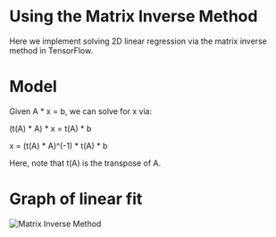 # Using the Matrix Inverse Method

Here we implement solving 2D linear regression via the matrix inverse method in TensorFlow.

# Model

Given A * x = b, we can solve for x via:

(t(A) * A) * x = t(A) * b

x = (t(A) * A)^(-1) * t(A) * b

Here, note that t(A) is the transpose of A.

# Graph of linear fit

![Matrix Inverse Method](../images/01_Inverse_Matrix_Method.png "Matrix Inverse Method")
